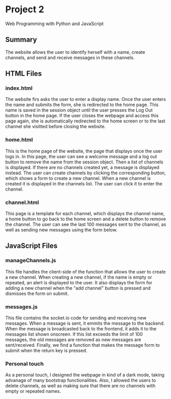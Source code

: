 # Project 2

Web Programming with Python and JavaScript

## Summary

The website allows the user to identify herself with a name, create channels, and send and receive messages in these channels.

## HTML Files
### index.html
The website firs asks the user to enter a display name. Once the user enters the name and submits the form, she is redirected to the home page. This name is saved in the session object until the user presses the Log Out button in the home page. If the user closes the webpage and access this page again, she is automatically redirected to the home screen or to the last channel she visitted before closing the website.

### home.html
This is the home page of the website, the page that displays once the user logs in. In this page, the user can see a welcome message and a log out button to remove the name from the session object.
Then a list of channels is displayed. If there are no channels created yet, a message is displayed instead. The user can create channels by clicking the corresponding button, which shows a form to create a new channel.
When a new channel is created it is displayed in the channels list. The user can click it to enter the channel.

### channel.html
This page is a template for each channel, which displays the channel name, a home button to go back to the home screen and a delete button to remove the channel. The user can see the last 100 messages sent to the channel, as well as sending new messages using the form below.

## JavaScript Files
### manageChannels.js
This file handles the client-side of the function that allows the user to create a new channel. When creating a new channel, if the name is empty or repeated, an alert is displayed to the user. It also displays the form for adding a new channel when the "add channel" button is pressed and dismisses the form on submit.

### messages.js
This file contains the socket.io code for sending and receiving new messages. When a message is sent, it emmits the message to the backend. When the message is broadcasted back to the frontend, it adds it to the messages list shown onscreen. If this list exceeds the limit of 100 messages, the old messages are removed as new messages are sent/received.
Finally, we find a function that makes the message form to submit when the return key is pressed.

### Personal touch
As a personal touch, I designed the webpage in kind of a dark mode, taking advanage of many bootstrap functionalities. Also, I allowed the users to delete channels, as well as making sure that there are no channels with empty or repeated names.
